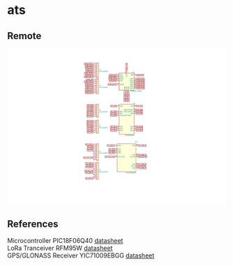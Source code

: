 # ats


## Remote

![remote schematic](remote/schematics/ats-remote/ats-remote.svg)

## References
Microcontroller PIC18F06Q40 [datasheet](https://ww1.microchip.com/downloads/aemDocuments/documents/MCU08/ProductDocuments/DataSheets/PIC18F06-16Q40-Data-Sheet-40002216D.pdf)  
LoRa Tranceiver RFM95W [datasheet](https://www.rfsolutions.co.uk/downloads/1463993415RFM95_96_97_98W.pdf)  
GPS/GLONASS Receiver YIC71009EBGG [datasheet](https://www.yic.com.tw/wp-content/uploads/2021/05/YIC71009EBGG.pdf)   
